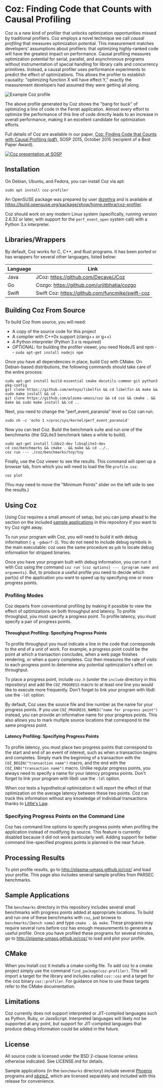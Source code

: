 # Coz: Finding Code that Counts with Causal Profiling
Coz is a new kind of profiler that unlocks optimization opportunities missed by traditional profilers. Coz employs a novel technique we call *causal profiling* that measures optimization potential. This measurement matches developers' assumptions about profilers: that optimizing highly-ranked code will have the greatest impact on performance. Causal profiling measures optimization potential for serial, parallel, and asynchronous programs without instrumentation of special handling for library calls and concurrency primitives. Instead, a causal profiler uses performance experiments to predict the effect of optimizations. This allows the profiler to establish causality: "optimizing function X will have effect Y," exactly the measurement developers had assumed they were getting all along.

![Example Coz profile](https://github.com/plasma-umass/coz/blob/master/example-coz-output.png)

The above profile generated by Coz shows the "bang for buck" of
optimizing a line of code in the Ferret application. Almost every
effort to optimize the performance of this line of code directly leads
to an increase in overall performance, making it an excellent
candidate for optimization efforts.

Full details of Coz are available in our paper, [Coz: Finding Code
that Counts with Causal Profiling
(pdf)](http://arxiv.org/pdf/1608.03676v1.pdf), SOSP 2015, October 2015
(recipient of a Best Paper Award).

[![Coz presentation at SOSP](http://img.youtube.com/vi/jE0V-p1odPg/0.jpg)](http://www.youtube.com/watch?v=jE0V-p1odPg&t=0m28s "Coz presentation at SOSP")

## Installation

On Debian, Ubuntu, and Fedora, you can install Coz via apt:

```shell
sudo apt install coz-profiler
```

An OpenSUSE package was prepared by user
[@zethra](https://github.com/zethra) and is available at
<https://build.opensuse.org/package/show/home:zethra/coz-profiler>.

Coz should work on any modern Linux system (specifically, running
version 2.6.32 or later, with support for the `perf_event_open` system
call) with a Python 3.x interpreter.

## Libraries/Wrappers

By default, Coz works for C, C++, and Rust programs. It has been ported or
has wrappers for several other languages, listed below:

| Language      | Link |
| ----------- | -----------  
| Java   | JCoz: https://github.com/Decave/JCoz|
| Go     | Cozgo: https://github.com/urjitbhatia/cozgo|
| Swift  | Swift Coz: https://github.com/funcmike/swift-coz |

## Building Coz From Source

To build Coz from source, you will need:

- A copy of the source code for this project
- A compiler with C++0x support (clang++ or g++)
- A Python interpreter (Python 3.x is required)
- *OPTIONAL*: for building the profiler viewer, you need NodeJS and npm -- `sudo apt-get install nodejs npm`

Once you have all dependencies in place, build Coz with CMake. On Debian-based distributions, the following commands should take care of the entire process:

```shell
sudo apt-get install build-essential cmake docutils-common git python3 pkg-config
git clone https://github.com/antoyo/libelfin && cd libelfin && make && sudo make install && cd ..
git clone https://github.com/plasma-umass/coz && cd coz && cmake . && make && sudo make install && cd ..
```

Next, you need to change the "perf_event_paranoia" level so Coz can run.

```shell
sudo sh -c 'echo 1 >/proc/sys/kernel/perf_event_paranoid'
```

Now you can test Coz. Build the benchmark suite and run one of the benchmarks (the SQLite3 benchmark takes a while to build).

```shell
sudo apt-get install libbz2-dev libsqlite3-dev
cd coz/benchmarks && cmake . && make && cd ../..
coz run --- ./coz/benchmarks/toy/toy
```

Finally, use the Coz viewer to see the results. This command will open up a browser tab, from which you will need to load the file `profile.coz`.

```shell
coz plot
```

(You may need to move the "Minimum Points" slider on the left side to see the results.)

## Using Coz
Using Coz requires a small amount of setup, but you can jump ahead to the section on the included [sample applications](#sample-applications) in this repository if you want to try Coz right away.

To run your program with Coz, you will need to build it with debug information (`-g -gdwarf-3`). You do not need to include debug symbols in the main executable: coz uses the same procedure as `gdb` to locate debug information for stripped binaries.

Once you have your program built with debug information, you can run it with Coz using the command `coz run {coz options} --- {program name and arguments}`. But, to produce a useful profile you need to decide which part(s) of the application you want to speed up by specifying one or more progress points.

### Profiling Modes
Coz departs from conventional profiling by making it possible to view the effect of optimizations on both throughput and latency. To profile throughput, you must specify a progress point. To profile latency, you must specify a pair of progress points.

#### Throughput Profiling: Specifying Progress Points
To profile throughput you must indicate a line in the code that corresponds to the end of a unit of work. For example, a progress point could be the point at which a transaction concludes, when a web page finishes rendering, or when a query completes. Coz then measures the rate of visits to each progress point to determine any potential optimization's effect on throughput.

To place a progress point, include `coz.h` (under the `include` directory in this repository) and add the `COZ_PROGRESS` macro to at least one line you would like to execute more frequently. Don't forget to link your program with libdl: use the `-ldl` option.

By default, Coz uses the source file and line number as the name for your progress points. If you use `COZ_PROGRESS_NAMED("name for progress point")` instead, you can provide an informative name for your progress points. This also allows you to mark multiple source locations that correspond to the same progress point.

#### Latency Profiling: Specifying Progress Points
To profile latency, you must place two progress points that correspond to the start and end of an event of interest, such as when a transaction begins and completes. Simply  mark the beginning of a transaction with the `COZ_BEGIN("transaction name")` macro, and the end with the `COZ_END("transaction name")` macro. Unlike regular progress points, you always need to specify a name for your latency progress points. Don't forget to link your program with libdl: use the `-ldl` option.

When coz tests a hypothetical optimization it will report the effect of that optimization on the average latency between these two points. Coz can track this information without any knowledge of individual transactions thanks to [Little's Law](https://en.wikipedia.org/wiki/Little%27s_law).

### Specifying Progress Points on the Command Line
Coz has command line options to specify progress points when profiling the application instead of modifying its source. This feature is currently disabled because it did not work particularly well. Adding support for better command line-specified progress points is planned in the near future.

## Processing Results
To plot profile results, go to http://plasma-umass.github.io/coz/ and load your profile. This page also includes several sample profiles from PARSEC benchmarks.

## Sample Applications
The `benchmarks` directory in this repository includes several small benchmarks with progress points added at appropriate locations. To build and run one of these benchmarks with `coz`, just browse to `benchmarks/{bench name}` and type `cmake . && make`. These programs may require several runs before coz has enough measurements to generate a useful profile. Once you have profiled these programs for several minutes, go to http://plasma-umass.github.io/coz/ to load and plot your profile.

## CMake
When you install coz it installs a cmake config file. To add coz to a cmake project simply use the command `find_package(coz-profiler)`. This will import a target for the library and includes called `coz::coz` and a target for the coz binary `coz::profiler`. For guidance on how to use these targets refer to the CMake documentation.

## Limitations
Coz currently does not support interpreted or JIT-compiled languages such as Python, Ruby, or JavaScript. Interpreted languages will likely not be supported at any point, but support for JIT-compiled languages that produce debug information could be added in the future.

## License
All source code is licensed under the BSD 2-clause license unless otherwise indicated. See LICENSE.md for details.

Sample applications (in the `benchmarks` directory) include several [Phoenix](https://github.com/kozyraki/phoenix) programs and [pbzip2](http://compression.ca/pbzip2/), which are licensed separately and included with this release for convenience.
